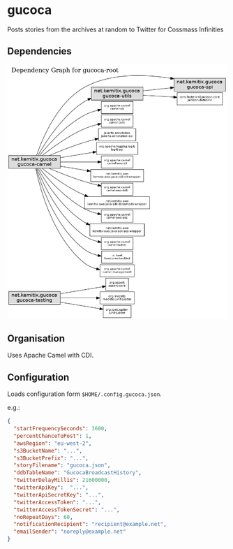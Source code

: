 # gucoca
Posts stories from the archives at random to Twitter for Cossmass Infinities

## Dependencies

![Reactor Module Dependencies](./docs/images/reactor-graph.png)

## Organisation

Uses Apache Camel with CDI.

## Configuration

Loads configuration form `$HOME/.config.gucoca.json`.

e.g.:

```json
{
  "startFrequencySeconds": 3600,
  "percentChanceToPost": 1,
  "awsRegion": "eu-west-2",
  "s3BucketName": "...",
  "s3BucketPrefix": "...",
  "storyFilename": "gucoca.json",
  "ddbTableName": "GucocaBroadcastHistory",
  "twitterDelayMillis": 21600000,
  "twitterApiKey":  "...",
  "twitterApiSecretKey": "...",
  "twitterAccessToken": "...",
  "twitterAccessTokenSecret": "...",
  "noRepeatDays": 60,
  "notificationRecipient": "recipient@example.net",
  "emailSender": "noreply@example.net"
}
```
